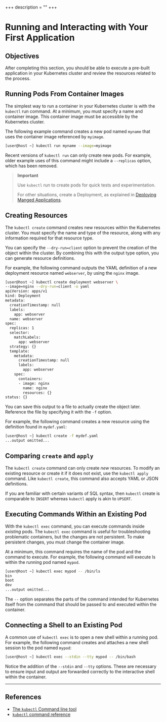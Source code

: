 +++
description = ""
+++

# Running and Interacting with Your First Application

## Objectives

After completing this section, you should be able to execute a pre-built application in your Kubernetes cluster and review the resources related to the process.

## Running Pods From Container Images

The simplest way to run a container in your Kubernetes cluster is with the `kubectl` run command.
At a minimum, you must specify a name and container image.
This container image must be accessible by the Kubernetes cluster.

The following example command creates a new pod named `myname` that uses the container image referenced by `myimage`.

```bash
[user@host ~] kubectl run myname --image=myimage
```

Recent versions of `kubectl run` can only create new pods.
For example, older example uses of this command might include a `--replicas` option, which has been removed.

> **Important**
>
> Use `kubectl` run to create pods for quick tests and experimentation.
>
>For other situations, create a Deployment, as explained in [Deploying Manged Applications](../../lesson-2).

## Creating Resources

The `kubectl create` command creates new resources within the Kubernetes cluster.
You must specify the name and type of the resource, along with any information required for that resource type.

You can specify the `--dry-run=client` option to prevent the creation of the object within the cluster.
By combining this with the output type option, you can generate resource definitions.

For example, the following command outputs the YAML definition of a new deployment resource named `webserver`, by using the `nginx` image.

```bash
[user@host ~] kubectl create deployment webserver \
--image=nginx --dry-run=client -o yaml
apiVersion: apps/v1
kind: Deployment
metadata:
  creationTimestamp: null
  labels:
    app: webserver
  name: webserver
spec:
  replicas: 1
  selector:
    matchLabels:
      app: webserver
  strategy: {}
  template:
    metadata:
      creationTimestamp: null
      labels:
        app: webserver
    spec:
      containers:
      - image: nginx
        name: nginx
        resources: {}
status: {}
```

You can save this output to a file to actually create the object later.
Reference the file by specifying it with the `-f` option.

For example, the following command creates a new resource using the definition found in `mydef.yaml`:

```bash
[user@host ~] kubectl create -f mydef.yaml
...output omitted...
```

## Comparing `create` and `apply`

The `kubectl create` command can only create _new_ resources.
To modify an existing resource or create it if it does not exist, use the `kubectl apply` command.
Like `kubectl create`, this command also accepts YAML or JSON definitions.

If you are familiar with certain variants of SQL syntax, then `kubectl` create is comparable to `INSERT` whereas `kubectl` apply is akin to `UPSERT`.

## Executing Commands Within an Existing Pod

With the `kubectl exec` command, you can execute commands inside _existing_ pods.
The `kubectl exec` command is useful for troubleshooting problematic containers, but the changes are not persistent.
To make persistent changes, you must change the container image.

At a minimum, this command requires the name of the pod and the command to execute.
For example, the following command will execute ls within the running pod named `mypod`.

```bash
[user@host ~] kubectl exec mypod -- /bin/ls
bin
boot
dev
...output omitted...
```

The `--` option separates the parts of the command intended for Kubernetes itself from the command that should be passed to and executed within the container.

## Connecting a Shell to an Existing Pod

A common use of `kubectl exec` is to open a new shell within a running pod.
For example, the following command creates and attaches a new shell session to the pod named `mypod`:

```bash
[user@host ~] kubectl exec --stdin --tty mypod -- /bin/bash
```

Notice the addition of the `--stdin` and `--tty` options.
These are necessary to ensure input and output are forwarded correctly to the interactive shell within the container.

--------------------------------------------------------------------------------

## References

- [The `kubectl` Command line tool](https://kubernetes.io/docs/reference/kubectl/)
- [`kubectl` command reference](https://kubernetes.io/docs/reference/generated/kubectl/kubectl-commands)
